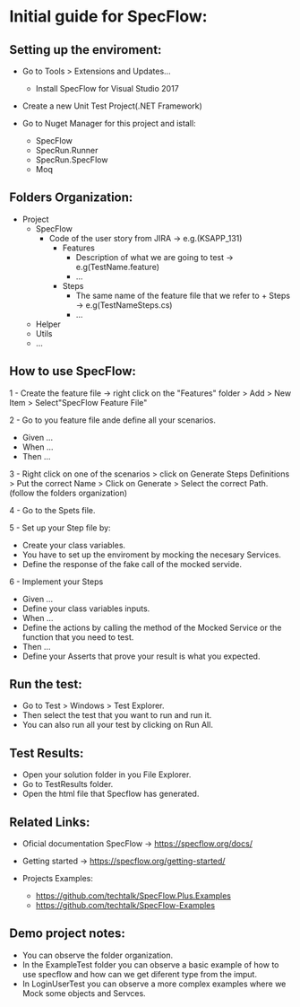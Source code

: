 # Initial guide for SpecFlow:

## Setting up the enviroment:

- Go to Tools > Extensions and Updates…
	- Install SpecFlow for Visual Studio 2017

- Create a new Unit Test Project(.NET Framework)
- Go to Nuget Manager for this project and istall:
	- SpecFlow
	- SpecRun.Runner
	- SpecRun.SpecFlow
	- Moq

## Folders Organization:

- Project
	- SpecFlow
		- Code of the user story from JIRA -> e.g.(KSAPP_131)
			- Features
				- Description of what we are going to test -> e.g(TestName.feature)
				- …
			- Steps
				- The same name of the feature file that we refer to + Steps -> e.g(TestNameSteps.cs)
				- …
	- Helper
	- Utils
	- …

## How to use SpecFlow:

1 - Create the feature file -> right click on the "Features" folder > Add > New Item > Select"SpecFlow Feature File"

2 - Go to you feature file ande define all your scenarios.
- Given …
- When …
- Then …

3 - Right click on one of the scenarios > click on Generate Steps Definitions > Put the correct Name > Click on Generate > Select the correct Path.(follow the folders organization)

4 - Go to the Spets file.

5 - Set up your Step file by:
- Create your class variables.
- You have to set up the enviroment by mocking the necesary Services.
- Define the response of the fake call of the mocked servide.
	
6 - Implement your Steps
- Given …
- Define your class variables inputs.
- When …
- Define the actions by calling the method of the Mocked Service or the function that you need to test.
- Then …
- Define your Asserts that prove your result is what you expected.

## Run the test:

- Go to Test > Windows > Test Explorer.
- Then select the test that you want to run and run it.
- You can also run all your test by clicking on Run All.

## Test Results:

- Open your solution folder in you File Explorer.
- Go to TestResults folder.
- Open the html file that Specflow has generated.

## Related Links:

- Oficial documentation SpecFlow -> https://specflow.org/docs/
- Getting started -> https://specflow.org/getting-started/

- Projects Examples: 
	- https://github.com/techtalk/SpecFlow.Plus.Examples
	- https://github.com/techtalk/SpecFlow-Examples

## Demo project notes:

- You can observe the folder organization.
- In the ExampleTest folder you can observe a basic example of how to use specflow and how can we get diferent type from the imput.
- In LoginUserTest you can observe a more complex examples where we Mock some objects and Servces.






